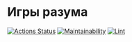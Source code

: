 # Игры разума
[![Actions Status](https://github.com/AndreyLeviy/frontend-project-lvl1/workflows/hexlet-check/badge.svg)](https://github.com/AndreyLeviy/frontend-project-lvl1/actions)
[![Maintainability](https://api.codeclimate.com/v1/badges/3633e7232a946d663ef4/maintainability)](https://codeclimate.com/github/AndreyLeviy/frontend-project-lvl1/maintainability)
[![Lint](https://github.com/AndreyLeviy/frontend-project-lvl1/workflows/lint/badge.svg)](https://github.com/AndreyLeviy/frontend-project-lvl1/actions)
